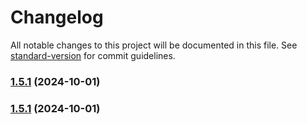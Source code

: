 # Changelog

All notable changes to this project will be documented in this file. See [standard-version](https://github.com/conventional-changelog/standard-version) for commit guidelines.

### [1.5.1](https://github.com/yjs/y-websocket/compare/v1.5.0...v1.5.1) (2024-10-01)

### [1.5.1](https://github.com/yjs/y-websocket/compare/v1.5.0...v1.5.1) (2024-10-01)
